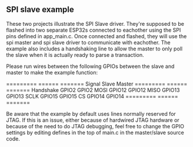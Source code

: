 ## SPI slave example

These two projects illustrate the SPI Slave driver. They're supposed to be flashed into two separate ESP32s connected to
eachother using the SPI pins defined in app_main.c. Once connected and flashed, they will use the spi master and spi slave
driver to communicate with eachother. The example also includes a handshaking line to allow the master to only poll the 
slave when it is actually ready to parse a transaction.

Please run wires between the following GPIOs between the slave and master to make the example function:

========= ====== =======
Signal    Slave  Master
========= ====== =======
Handshake GPIO2  GPIO2
MOSI      GPIO12 GPIO12
MISO      GPIO13 GPIO13
SCLK      GPIO15 GPIO15
CS        GPIO14 GPIO14
========= ====== =======

Be aware that the example by default uses lines normally reserved for JTAG. If this is an issue, either because of hardwired
JTAG hardware or because of the need to do JTAG debugging, feel free to change the GPIO settings by editing defines in the top
of main.c in the master/slave source code.